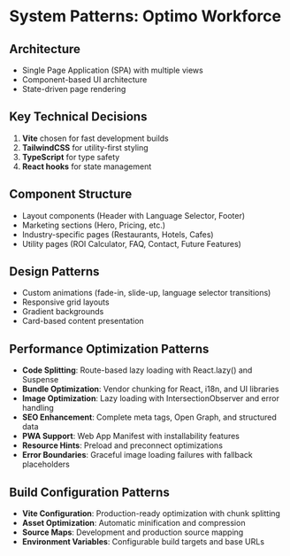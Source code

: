 # System Patterns: Optimo Workforce

## Architecture
- Single Page Application (SPA) with multiple views
- Component-based UI architecture
- State-driven page rendering

## Key Technical Decisions
1. **Vite** chosen for fast development builds
2. **TailwindCSS** for utility-first styling
3. **TypeScript** for type safety
4. **React hooks** for state management

## Component Structure
- Layout components (Header with Language Selector, Footer)
- Marketing sections (Hero, Pricing, etc.)
- Industry-specific pages (Restaurants, Hotels, Cafes)
- Utility pages (ROI Calculator, FAQ, Contact, Future Features)

## Design Patterns
- Custom animations (fade-in, slide-up, language selector transitions)
- Responsive grid layouts
- Gradient backgrounds
- Card-based content presentation

## Performance Optimization Patterns
- **Code Splitting**: Route-based lazy loading with React.lazy() and Suspense
- **Bundle Optimization**: Vendor chunking for React, i18n, and UI libraries
- **Image Optimization**: Lazy loading with IntersectionObserver and error handling
- **SEO Enhancement**: Complete meta tags, Open Graph, and structured data
- **PWA Support**: Web App Manifest with installability features
- **Resource Hints**: Preload and preconnect optimizations
- **Error Boundaries**: Graceful image loading failures with fallback placeholders

## Build Configuration Patterns
- **Vite Configuration**: Production-ready optimization with chunk splitting
- **Asset Optimization**: Automatic minification and compression
- **Source Maps**: Development and production source mapping
- **Environment Variables**: Configurable build targets and base URLs
